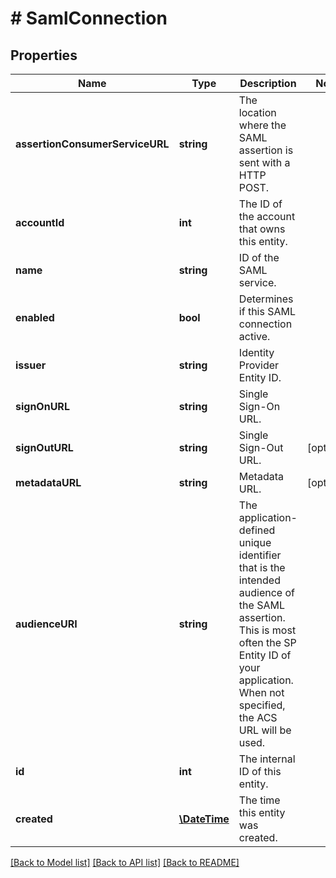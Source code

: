 # # SamlConnection

## Properties

Name | Type | Description | Notes
------------ | ------------- | ------------- | -------------
**assertionConsumerServiceURL** | **string** | The location where the SAML assertion is sent with a HTTP POST. | 
**accountId** | **int** | The ID of the account that owns this entity. | 
**name** | **string** | ID of the SAML service. | 
**enabled** | **bool** | Determines if this SAML connection active. | 
**issuer** | **string** | Identity Provider Entity ID. | 
**signOnURL** | **string** | Single Sign-On URL. | 
**signOutURL** | **string** | Single Sign-Out URL. | [optional] 
**metadataURL** | **string** | Metadata URL. | [optional] 
**audienceURI** | **string** | The application-defined unique identifier that is the intended audience of the SAML assertion. This is most often the SP Entity ID of your application. When not specified, the ACS URL will be used. | 
**id** | **int** | The internal ID of this entity. | 
**created** | [**\DateTime**](\DateTime.md) | The time this entity was created. | 

[[Back to Model list]](../../README.md#documentation-for-models) [[Back to API list]](../../README.md#documentation-for-api-endpoints) [[Back to README]](../../README.md)


